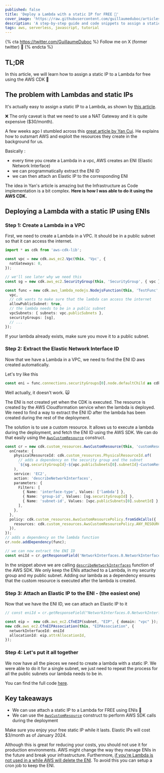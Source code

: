 ```yaml
---
published: false
title: 'Deploy a Lambda with a static IP for FREE 💸'
cover_image: 'https://raw.githubusercontent.com/guillaumeduboc/articles/master/blog-posts/free-static-ip/cover.png'
description: 'A step-by-step guide and code snippets to assign a static IP to an AWS Lambda for free using the AWS CDK by extracting the Elastic Network Interface ID'
tags: aws, serverless, javascript, tutorial
---
```


{% cta <https://twitter.com/GuillaumeDuboc> %} Follow me on X (former twitter) 🚀 {% endcta %}

## TL;DR

In this article, we will learn how to assign a static IP to a Lambda for free using the AWS CDK 💸

## The problem with Lambdas and static IPs

It's actually easy to assign a static IP to a Lambda, as shown by [this article][nat-static-ip].

❌ The only caveat is that we need to use a NAT Gateway and it is quite expensive ($30/month).

A few weeks ago I stumbled across this [great article by Yan Cui][bypassing-natgw]. He explains how to outsmart AWS and exploit the resources they create in the background for us.

Basically :

- every time you create a Lambda in a vpc, AWS creates an ENI (Elastic Network Interface)
- we can programmatically extract the ENI ID
- we can then attach an Elastic IP to the corresponding ENI

The idea in Yan's article is amazing but the Infrastructure as Code implementation is a bit complex. **Here is how I was able to do it using the AWS CDK.**

## Deploying a Lambda with a static IP using ENIs

### Step 1: Create a Lambda in a VPC

First, we need to create a Lambda in a VPC. It should be in a public subnet so that it can access the internet.

```typescript
import * as cdk from 'aws-cdk-lib';

const vpc = new cdk.aws_ec2.Vpc(this, 'Vpc', {
  natGateways: 0,
});

// we'll see later why we need this
const sg = new cdk.aws_ec2.SecurityGroup(this, 'SecurityGroup', { vpc });

const func = new cdk.aws_lambda_nodejs.NodejsFunction(this, 'TestFunc', {
  vpc,
  // cdk wants to make sure that the lambda can access the internet
  allowPublicSubnet: true,
  // the lambda needs to be in a public subnet
  vpcSubnets: { subnets: vpc.publicSubnets },
  securityGroups: [sg],
  // ...
});
```

If your lambda already exists, make sure you move it to a public subnet.

### Step 2: Extract the Elastic Network Interface ID

Now that we have a Lambda in a VPC, we need to find the ENI ID aws created automatically.

Let's try like this

```typescript
const eni = func.connections.securityGroups[0].node.defaultChild as cdk.aws_ec2.CfnNetworkInterface;
```

Well actually, it doesn't work. 🙀

The ENI is not created yet when the CDK is executed. The resource is created by the AWS Cloudformation service when the lambda is deployed. We need to find a way to extract the ENI ID after the lambda has been created during the rest of the deployment.

The solution is to use a custom resource. It allows us to execute a lambda during the deployment, and fetch the ENI ID using the AWS SDK. We can do that easily using the [`AwsCustomResource`][aws-custom-resource] construct.

```typescript
const cr = new cdk.custom_resources.AwsCustomResource(this, 'customResource', {
  onCreate: {
    physicalResourceId: cdk.custom_resources.PhysicalResourceId.of(
      // adds a dependency on the security group and the subnet
      `${sg.securityGroupId}-${vpc.publicSubnets[0].subnetId}-CustomResource`,
    ),
    service: 'EC2',
    action: 'describeNetworkInterfaces',
    parameters: {
      Filters: [
        { Name: 'interface-type', Values: ['lambda'] },
        { Name: 'group-id', Values: [sg.securityGroupId] },
        { Name: 'subnet-id', Values: [vpc.publicSubnets[0].subnetId] },
      ],
    },
  },
  policy: cdk.custom_resources.AwsCustomResourcePolicy.fromSdkCalls({
    resources: cdk.custom_resources.AwsCustomResourcePolicy.ANY_RESOURCE,
  }),
});
// adds a dependency on the lambda function
cr.node.addDependency(func);

// we can now extract the ENI ID
const eniId = cr.getResponseField('NetworkInterfaces.0.NetworkInterfaceId');
```

In the snippet above we are calling [`describeNetworkInterfaces`][aws-sdk-describe-eni] function of the AWS SDK. We only keep the ENIs attached to a Lambda, in my security group and my public subnet. Adding our lambda as a dependency ensures that the custom resource is executed after the lambda is created.

### Step 3: Attach an Elastic IP to the ENI - (the easiest one)

Now that we have the ENI ID, we can attach an Elastic IP to it

```typescript
// const eniId = cr.getResponseField("NetworkInterfaces.0.NetworkInterfaceId");

const eip =  new cdk.aws_ec2.CfnEIP(subnet, "EIP", { domain: "vpc" });
new cdk.aws_ec2.CfnEIPAssociation(this, "EIPAssociation", {
  networkInterfaceId: eniId
  allocationId: eip.attrAllocationId,
});
```

### Step 4: Let's put it all together

We now have all the pieces we need to create a lambda with a static IP. We were able to do it for a single subnet, we just need to repeat the process for all the public subnets our lambda needs to be in.

You can find the full code [here][free-static-ip-github].

## Key takeaways

- We can use attach a static IP to a Lambda for FREE using ENIs 💸
- We can use the [`AwsCustomResource`][aws-custom-resource] construct to perform AWS SDK calls during the deployment

Make sure you enjoy your free static IP while it lasts. Elastic IPs will cost $3/month as of January 2024.

Although this is great for reducing your costs, you should not use it for production environments. AWS might change the way they manage ENIs in the future and break your infrastructure. Furthermore, [if you're Lambda is not used in a while AWS will delete the ENI][aws-heni-deletion]. To avoid this you can setup a cron job to keep the ENI.

[nat-static-ip]: https://dev.to/slsbytheodo/deploying-a-lambda-with-a-static-ip-has-never-been-so-simple-5dke
[bypassing-natgw]: https://theburningmonk.com/2023/09/static-ip-for-lambda-ingress-egress-and-bypassing-the-dreaded-nat-gateway/
[aws-custom-resource]: https://docs.aws.amazon.com/cdk/api/v2/docs/aws-cdk-lib.custom_resources.AwsCustomResource.html
[aws-sdk-describe-eni]: https://docs.aws.amazon.com/AWSJavaScriptSDK/v3/latest/client/ec2/command/DescribeNetworkInterfacesCommand/
[free-static-ip-github]: https://github.com/guillaumeduboc/free-static-ip/blob/main/lib/free-static-ip-stack.ts
[aws-heni-deletion]: https://docs.aws.amazon.com/lambda/latest/dg/foundation-networking.html#:~:text=If%20a%20Lambda%20function%20remains%20idle%20for%20consecutive%20weeks%2C%20Lambda%20reclaims%20the%20unused%20Hyperplane%20ENIs
